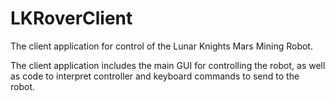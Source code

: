 # LKRoverClient
The client application for control of the Lunar Knights Mars Mining Robot.

The client application includes the main GUI for controlling the robot, as well as code to interpret controller and keyboard commands to send to the robot.
